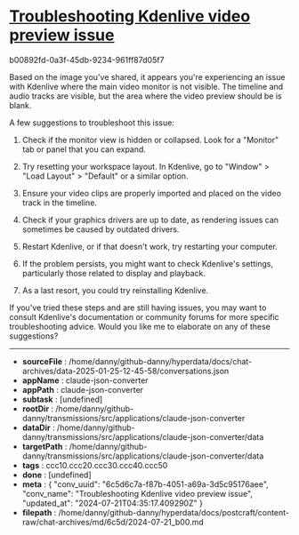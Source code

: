 # [Troubleshooting Kdenlive video preview issue](https://claude.ai/chat/6c5d6c7a-f87b-4051-a69a-3d5c95176aee)

b00892fd-0a3f-45db-9234-961ff87d05f7

 Based on the image you've shared, it appears you're experiencing an issue with Kdenlive where the main video monitor is not visible. The timeline and audio tracks are visible, but the area where the video preview should be is blank.

A few suggestions to troubleshoot this issue:

1. Check if the monitor view is hidden or collapsed. Look for a "Monitor" tab or panel that you can expand.

2. Try resetting your workspace layout. In Kdenlive, go to "Window" > "Load Layout" > "Default" or a similar option.

3. Ensure your video clips are properly imported and placed on the video track in the timeline.

4. Check if your graphics drivers are up to date, as rendering issues can sometimes be caused by outdated drivers.

5. Restart Kdenlive, or if that doesn't work, try restarting your computer.

6. If the problem persists, you might want to check Kdenlive's settings, particularly those related to display and playback.

7. As a last resort, you could try reinstalling Kdenlive.

If you've tried these steps and are still having issues, you may want to consult Kdenlive's documentation or community forums for more specific troubleshooting advice. Would you like me to elaborate on any of these suggestions?

---

* **sourceFile** : /home/danny/github-danny/hyperdata/docs/chat-archives/data-2025-01-25-12-45-58/conversations.json
* **appName** : claude-json-converter
* **appPath** : claude-json-converter
* **subtask** : [undefined]
* **rootDir** : /home/danny/github-danny/transmissions/src/applications/claude-json-converter
* **dataDir** : /home/danny/github-danny/transmissions/src/applications/claude-json-converter/data
* **targetPath** : /home/danny/github-danny/transmissions/src/applications/claude-json-converter/data
* **tags** : ccc10.ccc20.ccc30.ccc40.ccc50
* **done** : [undefined]
* **meta** : {
  "conv_uuid": "6c5d6c7a-f87b-4051-a69a-3d5c95176aee",
  "conv_name": "Troubleshooting Kdenlive video preview issue",
  "updated_at": "2024-07-21T04:35:17.409290Z"
}
* **filepath** : /home/danny/github-danny/hyperdata/docs/postcraft/content-raw/chat-archives/md/6c5d/2024-07-21_b00.md
